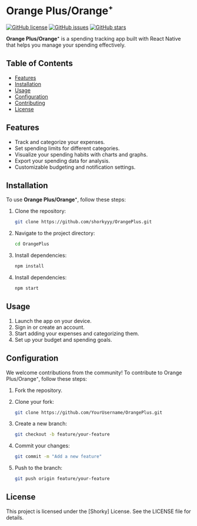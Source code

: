 # Orange Plus/Orange⁺

[![GitHub license](https://img.shields.io/github/license/shorkyyy/OrangePlus)](https://github.com/shorkyyy/OrangePlus/blob/main/LICENSE)
[![GitHub issues](https://img.shields.io/github/issues/shorkyyy/OrangePlus)](https://github.com/shorkyyy/OrangePlus/issues)
[![GitHub stars](https://img.shields.io/github/stars/shorkyyy/OrangePlus)](https://github.com/shorkyyy/OrangePlus/stargazers)


**Orange Plus/Orange⁺** is a spending tracking app built with React Native that helps you manage your spending effectively.

## Table of Contents

- [Features](#features)
- [Installation](#installation)
- [Usage](#usage)
- [Configuration](#configuration)
- [Contributing](#contributing)
- [License](#license)

## Features

- Track and categorize your expenses.
- Set spending limits for different categories.
- Visualize your spending habits with charts and graphs.
- Export your spending data for analysis.
- Customizable budgeting and notification settings.

## Installation

To use **Orange Plus/Orange⁺**, follow these steps:

1. Clone the repository:

   ```bash
   git clone https://github.com/shorkyyy/OrangePlus.git

2. Navigate to the project directory:
   
   ```bash
   cd OrangePlus

3. Install dependencies:
   
   ```bash
   npm install

3. Install dependencies:
   ```bash
   npm start

## Usage
1. Launch the app on your device.
2. Sign in or create an account.
3. Start adding your expenses and categorizing them.
4. Set up your budget and spending goals.

## Configuration
We welcome contributions from the community! To contribute to Orange Plus/Orange⁺, follow these steps:

1. Fork the repository.

2. Clone your fork:
   ```bash
   git clone https://github.com/YourUsername/OrangePlus.git
   
3. Create a new branch:
   ```bash
   git checkout -b feature/your-feature
   
4. Commit your changes:
   ```bash
   git commit -m "Add a new feature"

5. Push to the branch:
   ```bash
   git push origin feature/your-feature

## License

This project is licensed under the [Shorky] License. See the LICENSE file for details.
